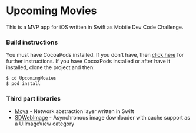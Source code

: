 # Upcoming Movies
This is a MVP app for iOS written in Swift as Mobile Dev Code Challenge.
### Build instructions
You must have CocoaPods installed. If you don't have, then [click here](https://cocoapods.org/) for further instructions.
If you have CocoaPods installed or after have it installed, clone the project and then:
```sh
$ cd UpcomingMovies
$ pod install
```
### Third part libraries
* [Moya](https://github.com/Moya/Moya) - Network abstraction layer written in Swift
* [SDWebImage](https://github.com/SDWebImage/SDWebImage) - Asynchronous image downloader with cache support as a UIImageView category